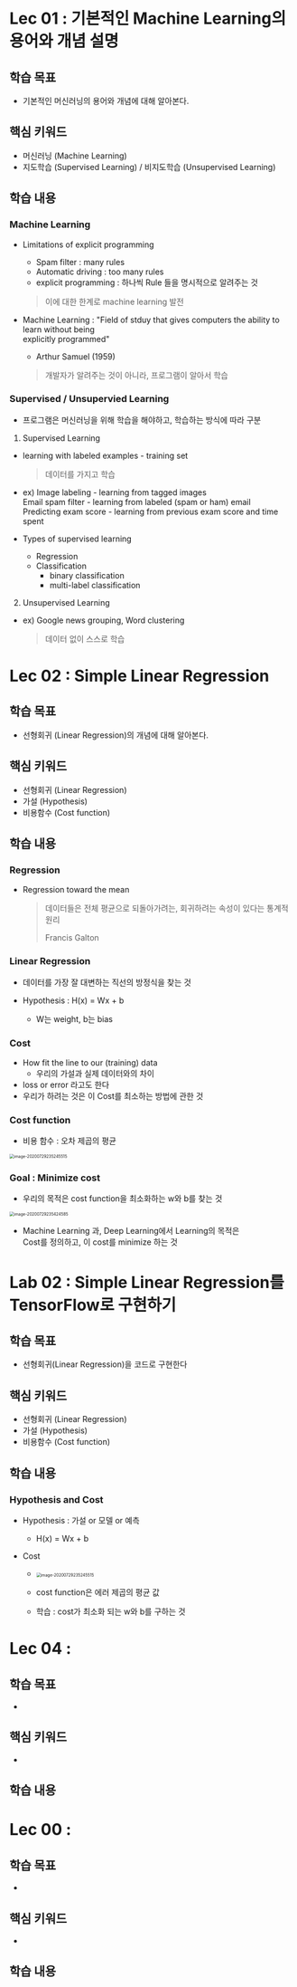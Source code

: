 # Lec 01 : 기본적인 Machine Learning의 용어와 개념 설명





## 학습 목표



- 기본적인 머신러닝의 용어와 개념에 대해 알아본다.



## 핵심 키워드



- 머신러닝 (Machine Learning)
- 지도학습 (Supervised Learning) / 비지도학습 (Unsupervised Learning)



## 학습 내용



### Machine Learning

- Limitations of explicit programming

  - Spam filter : many rules
  - Automatic driving : too many rules
  - explicit programming : 하나씩 Rule 들을 명시적으로 알려주는 것

  > 이에 대한 한계로 machine learning 발전

- Machine Learning : "Field of stduy that gives computers the ability to learn without being  
  explicitly programmed"

  - Arthur Samuel (1959)

  >  개발자가 알려주는 것이 아니라, 프로그램이 알아서 학습



### Supervised / Unsupervied Learning



- 프로그램은 머신러닝을 위해 학습을 해야하고, 학습하는 방식에 따라 구분



1) Supervised Learning

- learning with labeled examples - training set

  > 데이터를 가지고 학습

- ex) Image labeling - learning from tagged images  
  Email spam filter - learning from labeled (spam or ham) email  
  Predicting exam score - learning from previous exam score and time spent



- Types of supervised learning
  - Regression
  - Classification
    - binary classification
    - multi-label classification



2) Unsupervised Learning

- ex) Google news grouping, Word clustering

  > 데이터 없이 스스로 학습





# Lec 02 : Simple Linear Regression





## 학습 목표



-  선형회귀 (Linear Regression)의 개념에 대해 알아본다.



## 핵심 키워드



- 선형회귀 (Linear Regression)
- 가설 (Hypothesis)
- 비용함수 (Cost function)



## 학습 내용



### Regression

- Regression toward the mean

  > 데이터들은 전체 평균으로 되돌아가려는, 회귀하려는 속성이 있다는 통계적 원리
  >
  > Francis Galton





### Linear Regression

- 데이터를 가장 잘 대변하는 직선의 방정식을 찾는 것

- Hypothesis : H(x) = Wx + b
  - W는 weight, b는 bias





### Cost

- How fit the line to our (training) data
  - 우리의 가설과 실제 데이터와의 차이
- loss or error 라고도 한다
- 우리가 하려는 것은 이 Cost를 최소하는 방법에 관한 것





### Cost function

- 비용 함수 : 오차 제곱의 평균

<img src="/Users/sjeon/Library/Application Support/typora-user-images/image-20200729235245515.png" alt="image-20200729235245515" style="zoom:50%;" />





### Goal : Minimize cost

- 우리의 목적은 cost function을 최소화하는 w와 b를 찾는 것

<img src="/Users/sjeon/Library/Application Support/typora-user-images/image-20200729235424585.png" alt="image-20200729235424585" style="zoom: 50%;" />



- Machine Learning 과, Deep Learning에서 Learning의 목적은  
  Cost를 정의하고, 이 cost를 minimize 하는 것





# Lab 02 : Simple Linear Regression를 TensorFlow로 구현하기 





## 학습 목표



- 선형회귀(Linear Regression)을 코드로 구현한다





## 핵심 키워드



- 선형회귀 (Linear Regression)
- 가설 (Hypothesis)
- 비용함수 (Cost function)





## 학습 내용



### Hypothesis and Cost

- Hypothesis : 가설 or 모델 or 예측

  - H(x) = Wx + b

- Cost

  - <img src="/Users/sjeon/Library/Application Support/typora-user-images/image-20200729235245515.png" alt="image-20200729235245515" style="zoom:50%;" />

    

  - cost function은 에러 제곱의 평균 값

  - 학습 : cost가 최소화 되는 w와 b를 구하는 것





# Lec 04 : 





## 학습 목표



- 



## 핵심 키워드



- 



## 학습 내용





# Lec 00 : 





## 학습 목표



- 



## 핵심 키워드



- 



## 학습 내용


